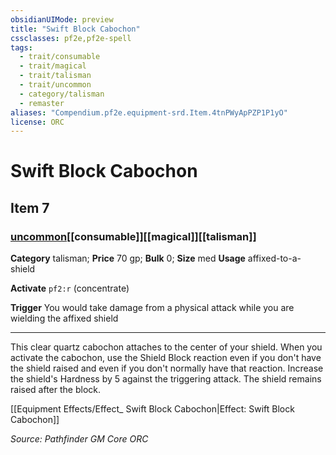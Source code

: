 ```yaml
---
obsidianUIMode: preview
title: "Swift Block Cabochon"
cssclasses: pf2e,pf2e-spell
tags:
  - trait/consumable
  - trait/magical
  - trait/talisman
  - trait/uncommon
  - category/talisman
  - remaster
aliases: "Compendium.pf2e.equipment-srd.Item.4tnPWyApPZP1P1yO"
license: ORC
---
```

# Swift Block Cabochon
## Item 7
### [uncommon](uncommon "Uncommon Rarity Trait")[[consumable]][[magical]][[talisman]]

**Category** talisman; 
**Price** 70 gp; 
**Bulk** 0; **Size** med
**Usage** affixed-to-a-shield

**Activate** `pf2:r` (concentrate)

**Trigger** You would take damage from a physical attack while you are wielding the affixed shield

* * *

This clear quartz cabochon attaches to the center of your shield. When you activate the cabochon, use the Shield Block reaction even if you don't have the shield raised and even if you don't normally have that reaction. Increase the shield's Hardness by 5 against the triggering attack. The shield remains raised after the block.

[[Equipment Effects/Effect_ Swift Block Cabochon|Effect: Swift Block Cabochon]]

*Source: Pathfinder GM Core*
*ORC*